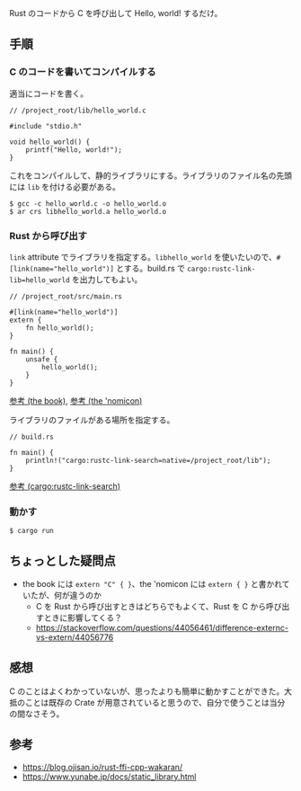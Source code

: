 Rust のコードから C を呼び出して Hello, world! するだけ。

## 手順
### C のコードを書いてコンパイルする

適当にコードを書く。

```
// /project_root/lib/hello_world.c

#include "stdio.h"

void hello_world() {
    printf("Hello, world!");
}
```

これをコンパイルして、静的ライブラリにする。ライブラリのファイル名の先頭には `lib` を付ける必要がある。

```
$ gcc -c hello_world.c -o hello_world.o
$ ar crs libhello_world.a hello_world.o
```


### Rust から呼び出す

`link` attribute でライブラリを指定する。`libhello_world` を使いたいので、`#[link(name="hello_world")]` とする。build.rs で `cargo:rustc-link-lib=hello_world` を出力してもよい。

```
// /project_root/src/main.rs

#[link(name="hello_world")]
extern {
    fn hello_world();
}

fn main() {
    unsafe {
        hello_world();
    }
}
```

[参考 (the book)](https://doc.rust-lang.org/book/ch19-01-unsafe-rust.html#using-extern-functions-to-call-external-code), [参考 (the 'nomicon)](https://doc.rust-lang.org/nomicon/ffi.html)

ライブラリのファイルがある場所を指定する。

```
// build.rs

fn main() {
    println!("cargo:rustc-link-search=native=/project_root/lib");
}
```

[参考 (cargo:rustc-link-search)](https://doc.rust-lang.org/cargo/reference/build-scripts.html#rustc-link-search)

### 動かす

```
$ cargo run
```

## ちょっとした疑問点

- the book には `extern "C" { }`、the 'nomicon には `extern { }` と書かれていたが、何が違うのか
    - C を Rust から呼び出すときはどちらでもよくて、Rust を C から呼び出すときに影響してくる？
    - <https://stackoverflow.com/questions/44056461/difference-externc-vs-extern/44056776>

## 感想

C のことはよくわかっていないが、思ったよりも簡単に動かすことができた。大抵のことは既存の Crate が用意されていると思うので、自分で使うことは当分の間なさそう。

## 参考

- <https://blog.ojisan.io/rust-ffi-cpp-wakaran/>
- <https://www.yunabe.jp/docs/static_library.html>
